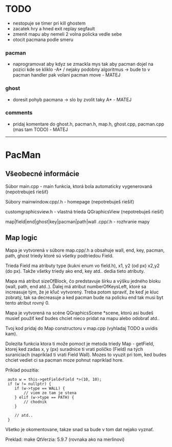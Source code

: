 # TODO

- nestopuje se timer pri kill ghostem 
- zacatek hry a hned exit replay segfault
- zmenit mapu aby nemeli 2 volna policka vedle sebe 
- otocit pacmana podle smeru 

### pacman
- naprogramovat aby kdyz se zmackla mys tak aby pacman dojel na pozici kde se kliklo
    -A* / nejaky podobny algoritmus -> bude to v pacman handler pak volani pacman move - MATEJ

### ghost
- doresit pohyb pacmana -> slo by zvolit taky A* - MATEJ

### comments
- pridaj komentare do ghost.h, pacman.h, map.h, ghost.cpp, pacman.cpp (mas tam TODO) - MATEJ 

---------------------------------------------------------------------------------------------------------------------------------------------------------------
# PacMan

## Všeobecné informácie
Súbor main.cpp - main funkcia, ktorá bola automaticky vygenerovaná (nepotrebuješ riešiť)

Súbory mainwindow.cpp/.h - homepage (nepotrebuješ riešiť)

customgraphicsview.h - vlastná trieda QGraphicsView (nepotrebuješ riešiť)

map|field|end|ghost|key|pacman|path|wall .cpp/.h - rozhranie mapy
## Map logic
Mapa je vytvorená v súbore map.cpp/.h a obsahuje wall, end, key, pacman, path, ghost triedy ktoré sú všetky podtriedou Field.

Trieda Field ma atributy type (kukni enum vo field.h), x1, y2 (od px) x2,y2 (do px). Takže všetky triedy ako end, key atd.. dedia tieto atributy.

Mapa má atribut sizeOfBlock, čo predstavuje šírku a výšku jedného bloku (wall, path, end atd..).
Ďalej má atribut numberOfKeysLeft, ktoré sa increasuje tým, že je kľuč vytvorený. Treba potom spraviť, že keď je kluc zobratý, tak sa decreasuje a ked pacman bude na policku end tak musi byt tento atribut rovný 0. 

Mapa je vytvorená na scéne QGraphicsScene *scene, ktorú asi budeš musieť použiť keď budes chciet nieco pridat na mapu alebo odobrať atd..

Tvoj kod pridaj do Map constructoru v map.cpp (vyhladaj TODO a uvidis kam).

Dolezita funkcia ktora ti može pomoct je metoda triedy Map - getField, ktorej ked zadas x, y (px) suradnice ti vrati poličko (Field) na tých suraniciach (napríklad ti vrati Field Wall). Mozes to vyuzit pri tom, ked budes chciet vediet ci sa pacman moze pohnut napriklad hore. 

Príklad pouzitia:
```
 auto w = this->getField<Field *>(10, 10);
 if (w != nullptr) {
    if (w->type == WALL) {
        // viem ze tam je stena
    } elif (w->type == PATH) {
        // chodnik
    }

    // atd..
 }

```

Všetko je okomentovane, takze snad sa bude v tom dat nejako vyznať.

Preklad: make
QtVerzia: 5.9.7 (rovnaka ako na merlinovi)
